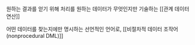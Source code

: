 
원하는 결과를 얻기 위해 처리를 원하는 데이터가 무엇인지만 기술하는 [[관계 데이터 연산]]

어떤 데이터를 찾는지에만 명시하는 선언적인 언어로, [[비절차적 데이터 조작어(nonprocedural DML)]]
